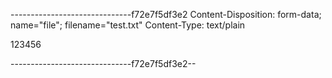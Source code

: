 ------------------------------f72e7f5df3e2
Content-Disposition: form-data; name="file"; filename="test.txt"
Content-Type: text/plain

123456

------------------------------f72e7f5df3e2--
